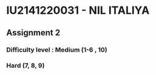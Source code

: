 # IU2141220031 - NIL ITALIYA

## Assignment 2

### Difficulty level : Medium (1-6 , 10)
###                    Hard (7, 8, 9)